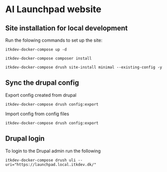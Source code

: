 # AI Launchpad website


## Site installation for local development

Run the folowing commands to set up the site:

`itkdev-docker-compose up -d`

`itkdev-docker-compose composer install`

`itkdev-docker-compose drush site-install minimal --existing-config -y`

## Sync the drupal config

Export config created from drupal

`itkdev-docker-compose drush config:export`

Import config from config files

`itkdev-docker-compose drush config:export`

## Drupal login

To login to the Drupal admin run the following

`itkdev-docker-compose drush uli --uri="https://launchpad.local.itkdev.dk/"`
